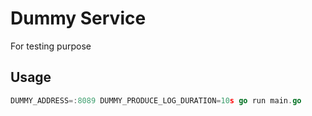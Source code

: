 # Dummy Service 

For testing purpose 

## Usage

```go
DUMMY_ADDRESS=:8089 DUMMY_PRODUCE_LOG_DURATION=10s go run main.go
```